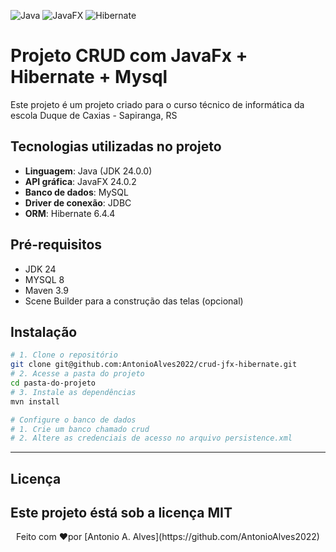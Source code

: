 ![Java](https://img.shields.io/badge/Java-17%2B-blue)
![JavaFX](https://img.shields.io/badge/JavaFX-19-blueviolet)
![Hibernate](https://img.shields.io/badge/Hibernate-6.4.4-59666C?logo=hibernate&logoColor=white)

# Projeto CRUD com JavaFx + Hibernate + Mysql
Este projeto é um projeto criado para o curso técnico de informática da escola Duque de Caxias - Sapiranga, RS

## Tecnologias utilizadas no projeto
- **Linguagem**: Java (JDK 24.0.0)
- **API gráfica**: JavaFX 24.0.2
- **Banco de dados**: MySQL
- **Driver de conexão**: JDBC
- **ORM**: Hibernate 6.4.4

## Pré-requisitos
- JDK 24
- MYSQL 8
- Maven 3.9
- Scene Builder para a construção das telas (opcional)

## Instalação
```bash
# 1. Clone o repositório
git clone git@github.com:AntonioAlves2022/crud-jfx-hibernate.git
# 2. Acesse a pasta do projeto
cd pasta-do-projeto
# 3. Instale as dependências
mvn install

# Configure o banco de dados
# 1. Crie um banco chamado crud
# 2. Altere as credenciais de acesso no arquivo persistence.xml
```
---
## Licença
Este projeto éstá sob a licença MIT
---
<div align="center">
Feito com ❤️por [Antonio A. Alves](https://github.com/AntonioAlves2022)
</div>
